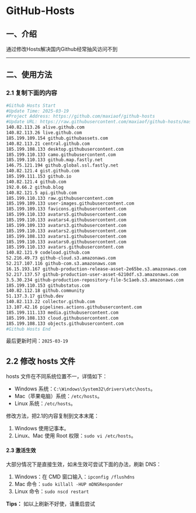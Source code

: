 # GitHub-Hosts

## 一、介绍
通过修改Hosts解决国内Github经常抽风访问不到

---

## 二、使用方法

### 2.1 复制下面的内容
```bash
#Github Hosts Start
#Update Time: 2025-03-19
#Project Address: https://github.com/maxiaof/github-hosts
#Update URL: https://raw.githubusercontent.com/maxiaof/github-hosts/master/hosts
140.82.113.26 alive.github.com
140.82.113.26 live.github.com
185.199.109.154 github.githubassets.com
140.82.113.21 central.github.com
185.199.108.133 desktop.githubusercontent.com
185.199.110.133 camo.githubusercontent.com
185.199.110.133 github.map.fastly.net
146.75.121.194 github.global.ssl.fastly.net
140.82.121.4 gist.github.com
185.199.111.153 github.io
140.82.121.4 github.com
192.0.66.2 github.blog
140.82.121.5 api.github.com
185.199.110.133 raw.githubusercontent.com
185.199.109.133 user-images.githubusercontent.com
185.199.109.133 favicons.githubusercontent.com
185.199.110.133 avatars5.githubusercontent.com
185.199.110.133 avatars4.githubusercontent.com
185.199.109.133 avatars3.githubusercontent.com
185.199.110.133 avatars2.githubusercontent.com
185.199.108.133 avatars1.githubusercontent.com
185.199.110.133 avatars0.githubusercontent.com
185.199.110.133 avatars.githubusercontent.com
140.82.121.9 codeload.github.com
52.216.49.73 github-cloud.s3.amazonaws.com
52.217.107.116 github-com.s3.amazonaws.com
16.15.193.167 github-production-release-asset-2e65be.s3.amazonaws.com
52.217.137.57 github-production-user-asset-6210df.s3.amazonaws.com
3.5.30.234 github-production-repository-file-5c1aeb.s3.amazonaws.com
185.199.110.153 githubstatus.com
140.82.112.18 github.community
51.137.3.17 github.dev
140.82.113.22 collector.github.com
13.107.42.16 pipelines.actions.githubusercontent.com
185.199.111.133 media.githubusercontent.com
185.199.108.133 cloud.githubusercontent.com
185.199.108.133 objects.githubusercontent.com
#Github Hosts End

```
最后更新时间：`2025-03-19`

## 2.2 修改 hosts 文件
hosts 文件在不同系统位置不一，详情如下：
- Windows 系统：`C:\Windows\System32\drivers\etc\hosts`。
- Mac（苹果电脑）系统：`/etc/hosts`。
- Linux 系统：`/etc/hosts`。

修改方法，把2.1的内容复制到文本末尾：

1. Windows 使用记事本。
2. Linux、Mac 使用 Root 权限：`sudo vi /etc/hosts`。

#### 2.3 激活生效
大部分情况下是直接生效，如未生效可尝试下面的办法，刷新 DNS：

1. Windows：在 CMD 窗口输入：`ipconfig /flushdns`
2. Mac 命令：`sudo killall -HUP mDNSResponder`
3. Linux 命令：`sudo nscd restart`

**Tips：** 如以上刷新不好使，请重启尝试
